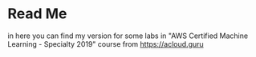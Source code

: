 # Read Me
in here you can find my version for some labs in "AWS Certified Machine Learning - Specialty 2019" course from https://acloud.guru
